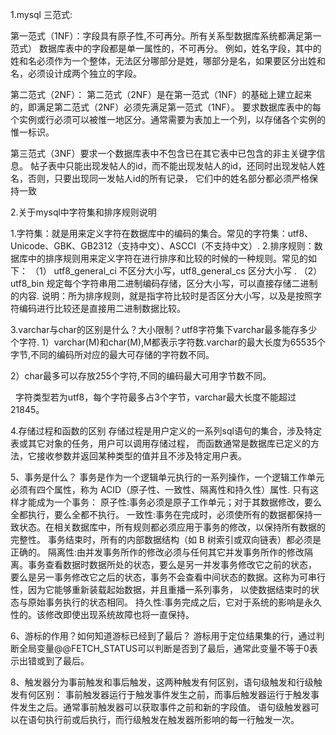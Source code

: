 1.mysql 三范式:

   第一范式（1NF）：字段具有原子性,不可再分。所有关系型数据库系统都满足第一范式）
        	数据库表中的字段都是单一属性的，不可再分。
        	例如，姓名字段，其中的姓和名必须作为一个整体，无法区分哪部分是姓，哪部分是名，如果要区分出姓和名，必须设计成两个独立的字段。
        
   第二范式（2NF）：
        第二范式（2NF）是在第一范式（1NF）的基础上建立起来的，即满足第二范式（2NF）必须先满足第一范式（1NF）。
        要求数据库表中的每个实例或行必须可以被惟一地区分。通常需要为表加上一个列，以存储各个实例的惟一标识。
   
   第三范式（3NF）要求一个数据库表中不包含已在其它表中已包含的非主关键字信息。
        帖子表中只能出现发帖人的id，而不能出现发帖人的id，还同时出现发帖人姓名，否则，只要出现同一发帖人id的所有记录，
        它们中的姓名部分都必须严格保持一致

2.关于mysql中字符集和排序规则说明

   1.字符集：就是用来定义字符在数据库中的编码的集合。常见的字符集：utf8、Unicode、GBK、GB2312（支持中文）、ASCCI（不支持中文）.
   2.排序规则：数据库中的排序规则用来定义字符在进行排序和比较的时候的一种规则。常见的如下： 
       （1） utf8_general_ci 不区分大小写，utf8_general_cs 区分大小写 .
       （2） utf8_bin 规定每个字符串用二进制编码存储，区分大小写，可以直接存储二进制的内容.
   说明：所为排序规则，就是指字符比较时是否区分大小写，以及是按照字符编码进行比较还是直接用二进制数据比较。

3.varchar与char的区别是什么？大小限制？utf8字符集下varchar最多能存多少个字符.
   1）varchar(M)和char(M),M都表示字符数.varchar的最大长度为65535个字节,不同的编码所对应的最大可存储的字符数不同。
   
   2）char最多可以存放255个字符,不同的编码最大可用字节数不同。
   
      字符类型若为utf8，每个字符最多占3个字节，varchar最大长度不能超过21845。
 
4.存储过程和函数的区别
   存储过程是用户定义的一系列sql语句的集合，涉及特定表或其它对象的任务，用户可以调用存储过程，
   而函数通常是数据库已定义的方法，它接收参数并返回某种类型的值并且不涉及特定用户表。
   
5、事务是什么？
   事务是作为一个逻辑单元执行的一系列操作，一个逻辑工作单元必须有四个属性，称为 ACID（原子性、一致性、隔离性和持久性）属性.
   只有这样才能成为一个事务：
   原子性:事务必须是原子工作单元；对于其数据修改，要么全都执行，要么全都不执行。
   一致性:事务在完成时，必须使所有的数据都保持一致状态。在相关数据库中，所有规则都必须应用于事务的修改，以保持所有数据的完整性。
         事务结束时，所有的内部数据结构（如 B 树索引或双向链表）都必须是正确的。
   隔离性:由并发事务所作的修改必须与任何其它并发事务所作的修改隔离。事务查看数据时数据所处的状态，要么是另一并发事务修改它之前的状态，
         要么是另一事务修改它之后的状态，事务不会查看中间状态的数据。这称为可串行性，因为它能够重新装载起始数据，并且重播一系列事务，
         以使数据结束时的状态与原始事务执行的状态相同。
   持久性:事务完成之后，它对于系统的影响是永久性的。该修改即使出现系统故障也将一直保持。

6、游标的作用？如何知道游标已经到了最后？
   游标用于定位结果集的行，通过判断全局变量@@FETCH_STATUS可以判断是否到了最后，通常此变量不等于0表示出错或到了最后。

8、触发器分为事前触发和事后触发，这两种触发有何区别，语句级触发和行级触发有何区别：
   事前触发器运行于触发事件发生之前，而事后触发器运行于触发事件发生之后。通常事前触发器可以获取事件之前和新的字段值。
   语句级触发器可以在语句执行前或后执行，而行级触发在触发器所影响的每一行触发一次。
        